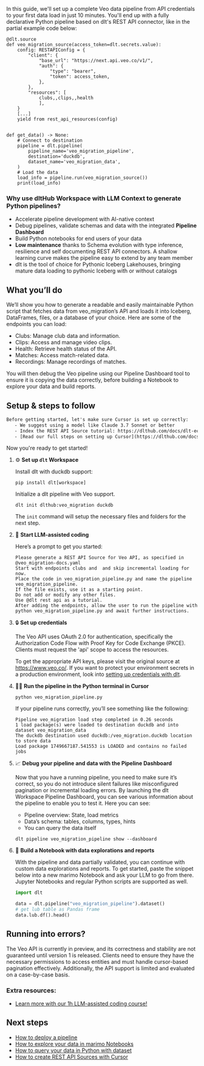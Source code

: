 In this guide, we'll set up a complete Veo data pipeline from API credentials to your first data load in just 10 minutes. You'll end up with a fully declarative Python pipeline based on dlt's REST API connector, like in the partial example code below:

```python-outcome
@dlt.source
def veo_migration_source(access_token=dlt.secrets.value):
    config: RESTAPIConfig = {
        "client": {
            "base_url": "https://next.api.veo.co/v1/",
            "auth": {
                "type": "bearer",
                "token": access_token,
            },
        },
        "resources": [
            clubs,,clips,,health
            ],
    }
    [...]
    yield from rest_api_resources(config)


def get_data() -> None:
    # Connect to destination
    pipeline = dlt.pipeline(
        pipeline_name='veo_migration_pipeline',
        destination='duckdb',
        dataset_name='veo_migration_data', 
    )
    # Load the data
    load_info = pipeline.run(veo_migration_source())
    print(load_info) 
```

### Why use dltHub Workspace with LLM Context to generate Python pipelines?

- Accelerate pipeline development with AI-native context
- Debug pipelines, validate schemas and data with the integrated **Pipeline Dashboard**
- Build Python notebooks for end users of your data
- **Low maintenance** thanks to Schema evolution with type inference, resilience and self documenting REST API connectors. A shallow learning curve makes the pipeline easy to extend by any team member
- dlt is the tool of choice for Pythonic Iceberg Lakehouses, bringing mature data loading to pythonic Iceberg with or without catalogs

## What you’ll do

We’ll show you how to generate a readable and easily maintainable Python script that fetches data from veo_migration’s API and loads it into Iceberg, DataFrames, files, or a database of your choice. Here are some of the endpoints you can load:

- Clubs: Manage club data and information.
- Clips: Access and manage video clips.
- Health: Retrieve health status of the API.
- Matches: Access match-related data.
- Recordings: Manage recordings of matches.

You will then debug the Veo pipeline using our Pipeline Dashboard tool to ensure it is copying the data correctly, before building a Notebook to explore your data and build reports.

## Setup & steps to follow

```default
Before getting started, let's make sure Cursor is set up correctly:
   - We suggest using a model like Claude 3.7 Sonnet or better
   - Index the REST API Source tutorial: https://dlthub.com/docs/dlt-ecosystem/verified-sources/rest_api/ and add it to context as **@dlt rest api**
   - [Read our full steps on setting up Cursor](https://dlthub.com/docs/dlt-ecosystem/llm-tooling/cursor-restapi#23-configuring-cursor-with-documentation)
```

Now you're ready to get started!

1. ⚙️ **Set up `dlt` Workspace**
    
    Install dlt with duckdb support:
    ```shell
    pip install dlt[workspace]
    ```

    Initialize a dlt pipeline with Veo support.
    ```shell
    dlt init dlthub:veo_migration duckdb
    ```

    The `init` command will setup the necessary files and folders for the next step.
    
2. 🤠 **Start LLM-assisted coding**
    
    Here’s a prompt to get you started:
    
    ```prompt
    Please generate a REST API Source for Veo API, as specified in @veo_migration-docs.yaml 
    Start with endpoints clubs and  and skip incremental loading for now. 
    Place the code in veo_migration_pipeline.py and name the pipeline veo_migration_pipeline. 
    If the file exists, use it as a starting point. 
    Do not add or modify any other files. 
    Use @dlt rest api as a tutorial. 
    After adding the endpoints, allow the user to run the pipeline with python veo_migration_pipeline.py and await further instructions.
    ```

    
3. 🔒 **Set up credentials** 
    
    The Veo API uses OAuth 2.0 for authentication, specifically the Authorization Code Flow with Proof Key for Code Exchange (PKCE). Clients must request the 'api' scope to access the resources.
    
    To get the appropriate API keys, please visit the original source at https://www.veo.co/.
    If you want to protect your environment secrets in a production environment, look into [setting up credentials with dlt](https://dlthub.com/docs/walkthroughs/add_credentials).
    
4. 🏃‍♀️ **Run the pipeline in the Python terminal in Cursor**
    
    ```shell
    python veo_migration_pipeline.py
    ```
    
    If your pipeline runs correctly, you’ll see something like the following:
    
    ```shell
    Pipeline veo_migration load step completed in 0.26 seconds
    1 load package(s) were loaded to destination duckdb and into dataset veo_migration_data
    The duckdb destination used duckdb:/veo_migration.duckdb location to store data
    Load package 1749667187.541553 is LOADED and contains no failed jobs
    ```
    
5. 📈 **Debug your pipeline and data with the Pipeline Dashboard**

    Now that you have a running pipeline, you need to make sure it’s correct, so you do not introduce silent failures like misconfigured pagination or incremental loading errors. By launching the dlt Workspace Pipeline Dashboard, you can see various information about the pipeline to enable you to test it. Here you can see:
    - Pipeline overview: State, load metrics
    - Data’s schema: tables, columns, types, hints
    - You can query the data itself
    
    ```shell
    dlt pipeline veo_migration_pipeline show --dashboard
    ```
    
6. 🐍 **Build a Notebook with data explorations and reports**

    With the pipeline and data partially validated, you can continue with custom data explorations and reports. To get started, paste the snippet below into a new marimo Notebook and ask your LLM to go from there. Jupyter Notebooks and regular Python scripts are supported as well.

    
    ```python
    import dlt

   data = dlt.pipeline("veo_migration_pipeline").dataset()
   # get lub table as Pandas frame
   data.lub.df().head()
    ```

## Running into errors?

The Veo API is currently in preview, and its correctness and stability are not guaranteed until version 1 is released. Clients need to ensure they have the necessary permissions to access entities and must handle cursor-based pagination effectively. Additionally, the API support is limited and evaluated on a case-by-case basis.

### Extra resources:

- [Learn more with our 1h LLM-assisted coding course!](https://www.youtube.com/watch?v=GGid70rnJuM)

## Next steps

- [How to deploy a pipeline](https://dlthub.com/docs/walkthroughs/deploy-a-pipeline)
- [How to explore your data in marimo Notebooks](https://dlthub.com/docs/general-usage/dataset-access/marimo)
- [How to query your data in Python with dataset](https://dlthub.com/docs/general-usage/dataset-access/dataset)
- [How to create REST API Sources with Cursor](https://dlthub.com/docs/dlt-ecosystem/llm-tooling/cursor-restapi)